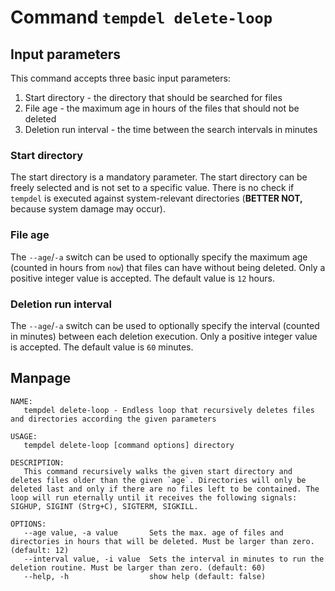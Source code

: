 # Command `tempdel delete-loop`

## Input parameters

This command accepts three basic input parameters:

1. Start directory - the directory that should be searched for files
1. File age - the maximum age in hours of the files that should not be deleted
1. Deletion run interval - the time between the search intervals in minutes


### Start directory

The start directory is a mandatory parameter. The start directory can be freely selected and is not set to a specific value. There is no check if `tempdel` is executed against system-relevant directories (**BETTER NOT,** because system damage may occur).

### File age

The `--age`/`-a` switch can be used to optionally specify the maximum age (counted in hours from `now`) that files can have without being deleted. Only a positive integer value is accepted. The default value is `12` hours.

### Deletion run interval

The `--age`/`-a` switch can be used to optionally specify the interval (counted in minutes) between each deletion execution. Only a positive integer value is accepted. The default value is `60` minutes.

## Manpage

```
NAME:
   tempdel delete-loop - Endless loop that recursively deletes files and directories according the given parameters

USAGE:
   tempdel delete-loop [command options] directory

DESCRIPTION:
   This command recursively walks the given start directory and deletes files older than the given `age`. Directories will only be deleted last and only if there are no files left to be contained. The loop will run eternally until it receives the following signals: SIGHUP, SIGINT (Strg+C), SIGTERM, SIGKILL.

OPTIONS:
   --age value, -a value       Sets the max. age of files and directories in hours that will be deleted. Must be larger than zero. (default: 12)
   --interval value, -i value  Sets the interval in minutes to run the deletion routine. Must be larger than zero. (default: 60)
   --help, -h                  show help (default: false)
```
